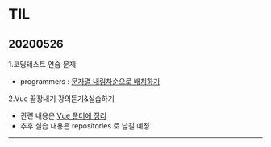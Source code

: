 # TIL
## 20200526
1.코딩테스트 연습 문제
- programmers : [문자열 내림차순으로 배치하기](https://github.com/jina95/TIL/blob/master/Algorithm/%EB%AC%B8%EC%9E%90%EC%97%B4%20%EB%82%B4%EB%A6%BC%EC%B0%A8%EC%88%9C%EC%9C%BC%EB%A1%9C%20%EB%B0%B0%EC%B9%98%ED%95%98%EA%B8%B0.html)

2.Vue 끝장내기 강의듣기&실습하기 
- 관련 내용은 [Vue 폴더에 정리](https://github.com/jina95/TIL/blob/master/Vue/Vue%20%EB%81%9D%EC%9E%A5%EB%82%B4%EA%B8%B02.md)
- 추후 실습 내용은 repositories 로 남길 예정

<hr/>









